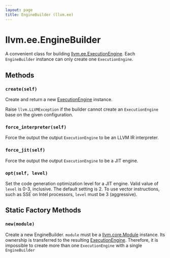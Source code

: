 ```yaml
---
layout: page
title: EngineBuilder (llvm.ee)
---
```


# llvm.ee.EngineBuilder

A convenient class for building [llvm.ee.ExecutionEngine].
Each `EngineBuilder` instance can only create one `ExecutionEngine`.


## Methods

### `create(self)`

Create and return a new [ExecutionEngine][llvm.ee.ExecutionEngine] instance.

Raise `llvm.LLVMException` if the builder cannot create an `ExecutionEngine`
base on the given configuration.

### `force_interpreter(self)`

Force the output the output `ExecutionEngine` to be an LLVM IR interpreter.

### `force_jit(self)`

Force the output the output `ExecutionEngine` to be a JIT engine.

### `opt(self, level)`

Set the code generation optimization level for a JIT engine.
Valid value of `level` is 0-3, inclusive.
The default setting is 2.
To use vector instructions, such as SSE on Intel processors,
`level` must be 3 (aggressive).

## Static Factory Methods

### `new(module)`

Create a new EngineBuilder. `module` must be a [llvm.core.Module][] instance.
Its ownership is transferred to the resulting
[ExecutionEngine][llvm.ee.ExecutionEngine].
Therefore, it is impossible to create more than one `ExecutionEngine` with
a single `EngineBuilder`


[llvm.core.Module]: llvm.core.Module.html
[llvm.ee.ExecutionEngine]: llvm.ee.ExecutionEngine.html
